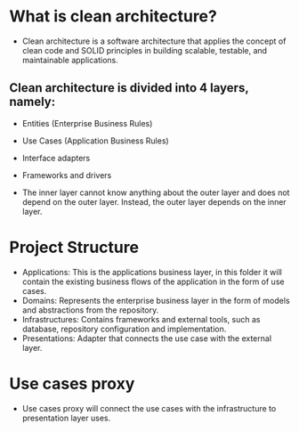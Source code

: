 # What is clean architecture?

- Clean architecture is a software architecture that applies the concept of clean code and SOLID principles in building scalable, testable, and maintainable applications.

## Clean architecture is divided into 4 layers, namely:

- Entities (Enterprise Business Rules)
- Use Cases (Application Business Rules)
- Interface adapters
- Frameworks and drivers

- The inner layer cannot know anything about the outer layer and does not depend on the outer layer. Instead, the outer layer depends on the inner layer.

# Project Structure

- Applications: This is the applications business layer, in this folder it will contain the existing business flows of the application in the form of use cases.
- Domains: Represents the enterprise business layer in the form of models and abstractions from the repository.
- Infrastructures: Contains frameworks and external tools, such as database, repository configuration and implementation.
- Presentations: Adapter that connects the use case with the external layer.

# Use cases proxy

- Use cases proxy will connect the use cases with the infrastructure to presentation layer uses.
